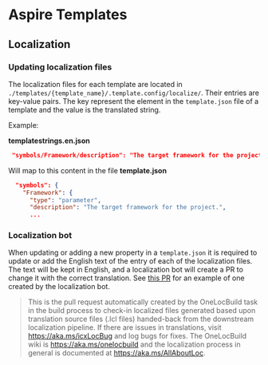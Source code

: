 # Aspire Templates

## Localization

### Updating localization files

The localization files for each template are located in `./templates/{template_name}/.template.config/localize/`.
Their entries are key-value pairs. The key represent the element in the `template.json` file of a template and the value is the translated string.

Example:

__templatestrings.en.json__

```json
 "symbols/Framework/description": "The target framework for the project.",
```

Will map to this content in the file __template.json__

```json
  "symbols": {
    "Framework": {
      "type": "parameter",
      "description": "The target framework for the project.",
      ...
```

### Localization bot

When updating or adding a new property in a `template.json` it is
required to update or add the English text of the entry of each of the localization files. The text will be kept in English, and a localization bot will create a PR to change it with the correct translation. See [this PR](https://github.com/dotnet/aspire/pull/3144) for an example of one created by the localization bot.

> This is the pull request automatically created by the OneLocBuild task in the build process to check-in localized files generated based upon translation source files (.lcl files) handed-back from the downstream localization pipeline. If there are issues in translations, visit https://aka.ms/icxLocBug and log bugs for fixes. The OneLocBuild wiki is https://aka.ms/onelocbuild and the localization process in general is documented at https://aka.ms/AllAboutLoc.

